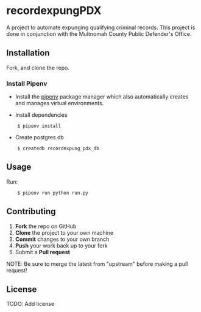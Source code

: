 # recordexpungPDX
A project to automate expunging qualifying criminal records.  This project is done in conjunction with the Multnomah County Public Defender's Office.

## Installation

Fork, and clone the repo.

### Install Pipenv

- Install the [pipenv](https://pipenv.readthedocs.io/en/latest/install) package manager which also automatically creates and manages virtual environments.

- Install dependencies
```
    $ pipenv install
```

- Create postgres db
```
    $ createdb recordexpung_pdx_db
```

## Usage

Run:
```
    $ pipenv run python run.py
```


## <a name="contributing"></a>Contributing

 1. **Fork** the repo on GitHub
 2. **Clone** the project to your own machine
 3. **Commit** changes to your own branch
 4. **Push** your work back up to your fork
 5. Submit a **Pull request**

NOTE: Be sure to merge the latest from "upstream" before making a pull request!

## License

TODO: Add license
